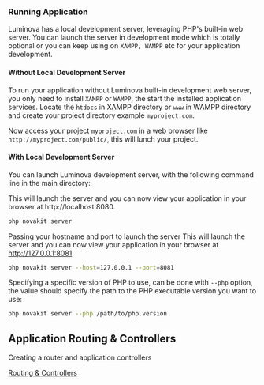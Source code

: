 ### Running Application

Luminova has a local development server, leveraging PHP's built-in web server. You can launch the server in development mode which is totally optional or you can keep using on `XAMPP, WAMPP` etc for your application development.

#### Without Local Development Server

To run your application without Luminova built-in development web server, you only need to install `XAMPP` or `WAMPP`, the start the installed application services. Locate the `htdocs` in XAMPP directory or `www` in WAMPP directory and create your project directory example `myproject.com`.

Now access your project `myproject.com` in a web browser like `http://myproject.com/public/`, this will lunch your project.

#### With Local Development Server

You can launch Luminova development server, with the following command line in the main directory:

This will launch the server and you can now view your application in your browser at http://localhost:8080.

```bash
php novakit server
```

Passing your hostname and port to launch the server
This will launch the server and you can now view your application in your browser at http://127.0.0.1:8081.
```bash
php novakit server --host=127.0.0.1 --port=8081
```

Specifying a specific version of PHP to use, can be done with `--php` option, the value should specify the path to the PHP executable version you want to use:

```bash
php novakit server --php /path/to/php.version
```

## Application Routing & Controllers

Creating a router and application controllers

[Routing & Controllers](ROUTING.md)